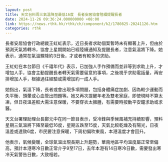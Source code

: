 ```yaml
---
layout: post
title: 天文台料周三氣溫降至最低16度　長者安居協會陸續提醒長者
date: 2024-11-26 09:36:24.000000000 +08:00
link: https://news.rthk.hk/rthk/ch/component/k2/1780825-20241126.htm
categories: rthk
---
```


長者安居協會行政總裁王虹虹表示，近日長者求助個案暫時未有顯著上升，但由於預測天氣將轉冷，協會上星期開始已經陸續通知及提醒長者，注意氣溫將下降。她表示，通常在氣溫驟降約3日後，才或者有較多的求助。

王虹虹在本台節目《千禧年代》表示，已加強人手作預備而並非等到求助上升，才增加人手，協會主動提醒長者轉天氣需要留意的事項，之後視乎求助電話量，再安排增加人手，根據過往經驗或需增加約一成人手。

她指出，氣溫下降，長者或會出現多項問題，包括身體痛症加劇、因為較少運動而失平衡、頭暈或心血管出問題等。她又再次提醒年老及雙老家庭，即使現時不算太凍，但日夜溫差較大需注意保暖，不要穿衣太擁腫，有需要時按動平安鐘求助或求醫。

天文台署理助理台長鄭元中在同一節目表示，受冷鋒與季候風補充持續影響，預料星期三氣溫將下降至最低16度，星期五跌至15度，天氣比較乾燥及有陽光，日夜溫差或達致6度，市民要注意保暖，下周初偏吹東風，本港溫度才會回升。

他表示，氣候變暖，全球氣溫出現長期上升趨勢，華南地區平均溫度屬正常至偏高，預計本港寒冷日數正常介乎9至17日，去年本港有14日寒冷日數，需要發出寒冷天氣警告日數，大致相若。
